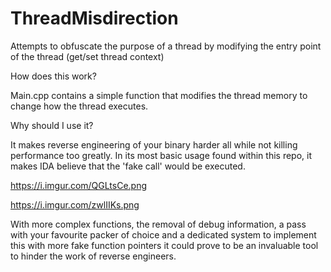 # ThreadMisdirection
Attempts to obfuscate the purpose of a thread by modifying the entry point of the thread (get/set thread context)

How does this work?

Main.cpp contains a simple function that modifies the thread memory to change how the thread executes.

Why should I use it?

It makes reverse engineering of your binary harder all while not killing performance too greatly. In its most basic usage found within this repo, it makes IDA believe that the 'fake call' would be executed.


https://i.imgur.com/QGLtsCe.png

https://i.imgur.com/zwlIIKs.png

With more complex functions, the removal of debug information, a pass with your favourite packer of choice and a dedicated system to implement this with more fake function pointers it could prove to be an invaluable tool to hinder the work of reverse engineers. 


